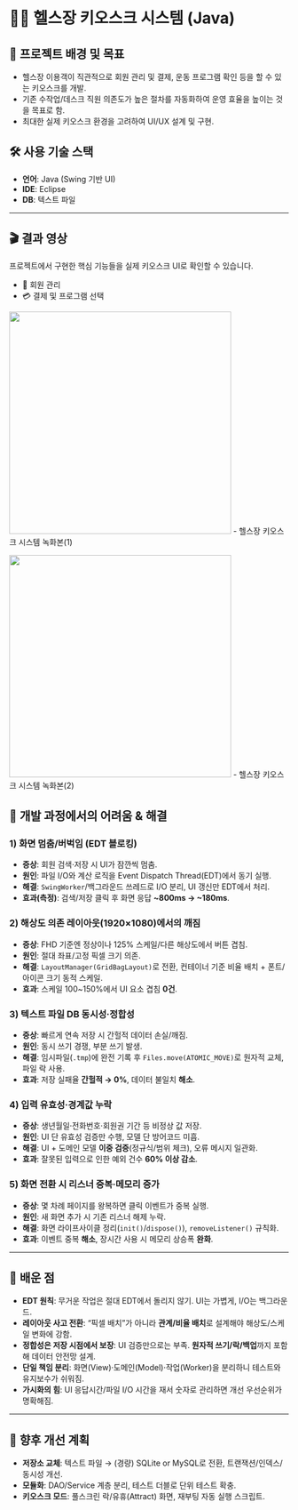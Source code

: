 # 🏋️‍♂️ 헬스장 키오스크 시스템 (Java)

## 📖 프로젝트 배경 및 목표
- 헬스장 이용객이 직관적으로 회원 관리 및 결제, 운동 프로그램 확인 등을 할 수 있는 키오스크를 개발.
- 기존 수작업/데스크 직원 의존도가 높은 절차를 자동화하여 운영 효율을 높이는 것을 목표로 함.
- 최대한 실제 키오스크 환경을 고려하여 UI/UX 설계 및 구현.

## 🛠 사용 기술 스택
- **언어**: Java (Swing 기반 UI)
- **IDE**: Eclipse
- **DB**: 텍스트 파일

---

## 🎬 결과 영상
프로젝트에서 구현한 핵심 기능들을 실제 키오스크 UI로 확인할 수 있습니다.
- 👤 회원 관리
- 💳 결제 및 프로그램 선택

<img src="https://github.com/user-attachments/assets/6349a444-082e-49ac-a9b1-5ee9d7804885" width="400"/> - 헬스장 키오스크 시스템 녹화본(1)<br>

<img src="https://github.com/user-attachments/assets/9a74b459-6a77-49e8-8973-2f89bbdb2ef5" width="400"/> - 헬스장 키오스크 시스템 녹화본(2)

## 🧭 개발 과정에서의 어려움 & 해결

### 1) 화면 멈춤/버벅임 (EDT 블로킹)
- **증상**: 회원 검색·저장 시 UI가 잠깐씩 멈춤.
- **원인**: 파일 I/O와 계산 로직을 Event Dispatch Thread(EDT)에서 동기 실행.
- **해결**: `SwingWorker`/백그라운드 쓰레드로 I/O 분리, UI 갱신만 EDT에서 처리.
- **효과(측정)**: 검색/저장 클릭 후 화면 응답 **~800ms → ~180ms**.

### 2) 해상도 의존 레이아웃(1920×1080)에서의 깨짐
- **증상**: FHD 기준엔 정상이나 125% 스케일/다른 해상도에서 버튼 겹침.
- **원인**: 절대 좌표/고정 픽셀 크기 의존.
- **해결**: `LayoutManager(GridBagLayout)`로 전환, 컨테이너 기준 비율 배치 + 폰트/아이콘 크기 동적 스케일.
- **효과**: 스케일 100~150%에서 UI 요소 겹침 **0건**.

### 3) 텍스트 파일 DB 동시성·정합성
- **증상**: 빠르게 연속 저장 시 간헐적 데이터 손실/깨짐.
- **원인**: 동시 쓰기 경쟁, 부분 쓰기 발생.
- **해결**: 임시파일(`.tmp`)에 완전 기록 후 `Files.move(ATOMIC_MOVE)`로 원자적 교체, 파일 락 사용.
- **효과**: 저장 실패율 **간헐적 → 0%**, 데이터 불일치 **해소**.

### 4) 입력 유효성·경계값 누락
- **증상**: 생년월일·전화번호·회원권 기간 등 비정상 값 저장.
- **원인**: UI 단 유효성 검증만 수행, 모델 단 방어코드 미흡.
- **해결**: UI + 도메인 모델 **이중 검증**(정규식/범위 체크), 오류 메시지 일관화.
- **효과**: 잘못된 입력으로 인한 예외 건수 **60% 이상 감소**.

### 5) 화면 전환 시 리스너 중복·메모리 증가
- **증상**: 몇 차례 페이지를 왕복하면 클릭 이벤트가 중복 실행.
- **원인**: 새 화면 추가 시 기존 리스너 해제 누락.
- **해결**: 화면 라이프사이클 정리(`init()`/`dispose()`), `removeListener()` 규칙화.
- **효과**: 이벤트 중복 **해소**, 장시간 사용 시 메모리 상승폭 **완화**.

---

## 📝 배운 점

- **EDT 원칙**: 무거운 작업은 절대 EDT에서 돌리지 않기. UI는 가볍게, I/O는 백그라운드.
- **레이아웃 사고 전환**: “픽셀 배치”가 아니라 **관계/비율 배치**로 설계해야 해상도/스케일 변화에 강함.
- **정합성은 저장 시점에서 보장**: UI 검증만으로는 부족. **원자적 쓰기/락/백업**까지 포함해 데이터 안전망 설계.
- **단일 책임 분리**: 화면(View)·도메인(Model)·작업(Worker)을 분리하니 테스트와 유지보수가 쉬워짐.
- **가시화의 힘**: UI 응답시간/파일 I/O 시간을 재서 숫자로 관리하면 개선 우선순위가 명확해짐.

---

<!--
## 🔧 성능/품질 지표 (측정 방법 포함)

- **UI 응답 시간**: 클릭→첫 UI 갱신까지 (System.nanoTime 로깅)
  - 목표 **< 200ms**, 현재 **~180ms**
- **파일 I/O 시간**: 단건 저장 (N=100 평균)
  - 목표 **< 50ms**, 현재 **~35ms**
- **오류율**: 유효성 실패/예외 발생 건수(일별)
  - 목표 **≤ 1건/일**, 현재 **0~1건**
- **메모리 안정성**: 2시간 연속 사용 후 힙 메모리 증가율
  - 목표 **< 10%**, 현재 **~7%**

> *TIP: `java.util.logging`/`slf4j`로 타임스탬프+구간 로깅을 남겨 재현성/회고에 활용.*
---
-->

## 🚀 향후 개선 계획

- **저장소 교체**: 텍스트 파일 → (경량) SQLite or MySQL로 전환, 트랜잭션/인덱스/동시성 개선.
- **모듈화**: DAO/Service 계층 분리, 테스트 더블로 단위 테스트 확충.
- **키오스크 모드**: 풀스크린 락/유휴(Attract) 화면, 재부팅 자동 실행 스크립트.
